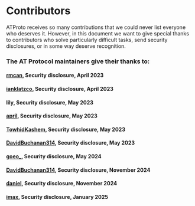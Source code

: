 # Contributors

ATProto receives so many contributions that we could never list everyone who deserves it. However, in this document we want to give special thanks to contributors who solve particularly difficult tasks, send security disclosures, or in some way deserve recognition.

### The AT Protocol maintainers give their thanks to:

#### [rmcan](https://github.com/rmcan), Security disclosure, April 2023

#### [ianklatzco](https://github.com/ianklatzco), Security disclosure, April 2023

#### lily, Security disclosure, May 2023

#### [april](https://github.com/april), Security disclosure, May 2023

#### [TowhidKashem](https://github.com/TowhidKashem), Security disclosure, May 2023

#### [DavidBuchanan314](https://github.com/DavidBuchanan314), Security disclosure, May 2023

#### [goeo\_](https://foodios.vabl.dev/profile/did:web:genco.me), Security disclosure, May 2024

#### [DavidBuchanan314](https://github.com/DavidBuchanan314), Security disclosure, November 2024

#### [daniel](https://hackerone.com/daniel), Security disclosure, November 2024

#### [imax](https://github.com/imax9000), Security disclosure, January 2025
